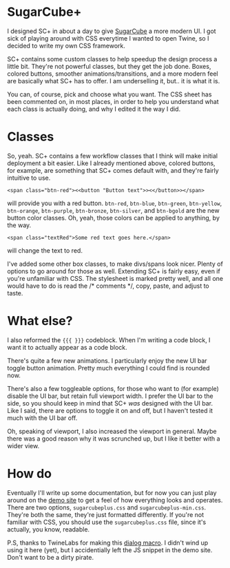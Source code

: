 # SugarCube+
I designed SC+ in about a day to give [SugarCube](https://www.motoslave.net/sugarcube/2/) a more modern UI. I got sick of playing around with CSS everytime I wanted to open Twine, so I decided to write my own CSS framework.

SC+ contains some custom classes to help speedup the design process a little bit. They're not powerful classes, but they get the job done. Boxes, colored buttons, smoother animations/transitions, and a more modern feel are basically what SC+ has to offer. I am underselling it, but.. it is what it is.

You can, of course, pick and choose what you want. The CSS sheet has been commented on, in most places, in order to help you understand what each class is actually doing, and why I edited it the way I did.

# Classes
So, yeah. SC+ contains a few workflow classes that I think will make initial deployment a bit easier. Like I already mentioned above, colored buttons, for example, are something that SC+ comes default with, and they're fairly intuitive to use.

```
<span class="btn-red"><<button "Button text">><</button>></span>
```

will provide you with a red button. `btn-red`, `btn-blue`, `btn-green`, `btn-yellow`, `btn-orange`, `btn-purple`, `btn-bronze`, `btn-silver`, and `btn-bgold` are the new button color classes. Oh, yeah, those colors can be applied to anything, by the way.

```
<span class="textRed">Some red text goes here.</span>
```
will change the text to red. 

I've added some other box classes, to make divs/spans look nicer. Plenty of options to go around for those as well. Extending SC+ is fairly easy, even if you're unfamiliar with CSS. The stylesheet is marked pretty well, and all one would have to do is read the /* comments */, copy, paste, and adjust to taste.

# What else?
I also reformed the `{{{ }}}` codeblock. When I'm writing a code block, I want it to actually appear as a code block.

There's quite a few new animations. I particularly enjoy the new UI bar toggle button animation. Pretty much everything I could find is rounded now.

There's also a few toggleable options, for those who want to (for example) disable the UI bar, but retain full viewport width. I prefer the UI bar to the side, so you should keep in mind that SC+ *was* designed with the UI bar. Like I said, there are options to toggle it on and off, but I haven't tested it much with the UI bar off.

Oh, speaking of viewport, I also increased the viewport in general. Maybe there was a good reason why it was scrunched up, but I like it better with a wider view. 

# How do
Eventually I'll write up some documentation, but for now you can just play around on the [demo site](https://vxssi.github.io/Sugarcube-Plus/) to get a feel of how everything looks and operates. There are two options, `sugarcubeplus.css` and `sugarcubeplus-min.css`. They're both the same, they're just formatted differently. If you're not familiar with CSS, you should use the `sugarcubeplus.css` file, since it's actually, you know, readable.

P.S, thanks to TwineLabs for making this [dialog macro](https://twinelab.net/custom-macros-for-sugarcube-2/demo/). I didn't wind up using it here (yet), but I accidentially left the JS snippet in the demo site. Don't want to be a dirty pirate.
